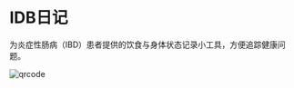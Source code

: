 # IDB日记

为炎症性肠病（IBD）患者提供的饮食与身体状态记录小工具，方便追踪健康问题。

![qrcode](https://user-images.githubusercontent.com/5960988/98328272-4b5f7c00-2030-11eb-8594-fc9ccbb04896.jpg)


